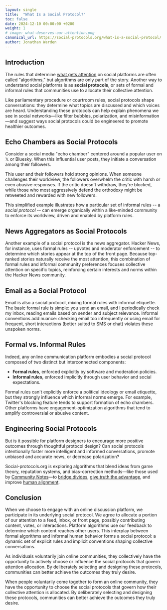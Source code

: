 ```yaml
---
layout: single
title:  "What Is a Social Protocol?"
toc: false 
date: 2024-12-10 00:00:00 +0200
weight: 1
# image: what-deserves-our-attention.png
canonical_url: https://social-protocols.org/what-is-a-social-protocol/
author: Jonathan Warden
---
```


## Introduction

The rules that determine [what gets attention](/what-deserves-our-attention) on social platforms are often called "algorithms," but algorithms are only part of the story. Another way to understand social platforms is as **social protocols**, or sets of formal and informal rules that communities use to allocate their collective attention.

Like parliamentary procedure or courtroom rules, social protocols shape conversations: they determine what topics are discussed and which voices are heard. Understanding these protocols can help explain phenomena we see in social networks—like filter bubbles, polarization, and misinformation—and suggest ways social protocols could be engineered to promote healthier outcomes.

## Echo Chambers as Social Protocols

Consider a social media "echo chamber" centered around a popular user on 𝕏 or Bluesky. When this influential user posts, they initiate a conversation among their followers.

This user and their followers hold strong opinions. When someone challenges their worldview, the followers overwhelm the critic with harsh or even abusive responses. If the critic doesn't withdraw, they're blocked, while those who most aggressively defend the orthodoxy might be retweeted and rewarded with new followers.

This simplified example illustrates how a particular set of informal rules -- a *social protocol* -- can emerge organically within a like-minded community to enforce its worldview, driven and enabled by platform rules.

## News Aggregators as Social Protocols

Another example of a social protocol is the news aggregator. Hacker News, for instance, uses formal rules -- upvotes and moderator enforcement -- to determine which stories appear at the top of the front page. Because top-ranked stories naturally receive the most attention, this combination of formal rules and informal community preferences focuses collective attention on specific topics, reinforcing certain interests and norms within the Hacker News community.

## Email as a Social Protocol

Email is also a social protocol, mixing formal rules with informal etiquette. The basic formal rule is simple: you send an email, and I periodically check my inbox, reading emails based on sender and subject relevance. Informal conventions add nuance: checking email too infrequently or using email for frequent, short interactions (better suited to SMS or chat) violates these unspoken norms.

## Formal vs. Informal Rules

Indeed, any online communication platform embodies a social protocol composed of two distinct but interconnected components:

- **Formal rules**, enforced explicitly by software and moderation policies.
- **Informal rules**, enforced implicitly through user behavior and social expectations.

Formal rules can't explicitly enforce a political ideology or email etiquette, but they strongly influence which informal norms emerge. For example, Twitter's blocking feature tends to support formation of echo chambers. Other platforms have engagement-optimization algorithms that tend to amplify controversial or abusive content.

## Engineering Social Protocols

But is it possible for platform designers to encourage more positive outcomes through thoughtful protocol design? Can social protocols intentionally foster more intelligent and informed conversations, promote unbiased and accurate news, or decrease polarization?

Social-protocols.org is exploring algorithms that blend ideas from game theory, reputation systems, and bias-correction methods—like those used by [Community Notes](https://jonathanwarden.com/understanding-community-notes)—to [bridge divides](https://www.belfercenter.org/publication/bridging-based-ranking), [give truth the advantage](/give-truth-the-advantage), and improve [human alignment](/human-alignment-technology/).


## Conclusion

When we choose to engage with an online discussion platform, we participate in its underlying social protocol. We agree to allocate a portion of our attention to a feed, inbox, or front page, possibly contributing content, votes, or interactions. Platform algorithms use our feedback to determine which content reaches other users. This interplay between formal algorithms and informal human behavior forms a social protocol: a dynamic set of explicit rules and implicit conventions shaping collective conversations.

As individuals voluntarily join online communities, they collectively have the opportunity to actively choose or influence the social protocols that govern attention allocation. By deliberately selecting and designing these protocols, communities can better achieve the outcomes they truly desire.

When people voluntarily come together to form an online community, they have the opportunity to choose the social protocols that govern how their collective attention is allocated. By deliberately selecting and designing these protocols, communities can better achieve the outcomes they truly desire.

<!--



## Analyzing Incentives



All algorithms can be "gamed" by people seeking attention. People game email, SMS, and phone calls with SPAM. They game Hacker News with voting rings. The social media game is even more complex, but one of the main "games" is playing ideological enforcer in an an echo chamber, attracting like-minded followers and crowding out dissent.

Analyzing the incentives produced by an algorithm, and the resulting game dynamics, can help us understand why social platforms amplify misinformation,  polarization, and abuse. 


## Engineering Outcomes

To what extent can the formal rules of a social protocol be intentionally designed to encourage healthier outcomes?


Rather than passively design platfroms based on short-term objectives such as maximizing profit.

polarization

What kind of self-reinforcing




## Example Social Protocol: Hacker News

Other online communities use different social protocols to allocate their collective attention. Hacker news uses upvotes to determine which stories rank highest on the front page. And by convention users focus most of their attention on the front page. So "read the front page and upvote stories you like" is roughly the social protocol the community uses to allocate its collective attention on discussions on topics of mutual interest.

## Other Social Protocols


Is this a good social protocol? Is this really the process we want choose for allocating our collective attention?




## Formal Protocols

Formal social protocols are used to discuss important decisions, in cases where who gets to speak and what gets to be said are crucial, such as in parliaments and courtrooms. But even casual conversations are constrained by informal social protocols, such as not interrupting, not talking for too long, or simply being polite.

But for online conversations, the formal rules of the protocol -- the algorithms -- are always in play. They are necessary because online communication is fundamentally different: online conversations are not groups of people together in a room, all more or less participating in the same conversation. They are potentially millions each in their own room but all talking at once, dropping in and out of the conversation. And the algorithms decide what parts of the overall conversation each person is exposed to.

## The Effect of the Algorithms

The formal protocol for determining who and what gets attention influence the *informal* rules and expectations for user behavior that emerge.

Consider a social media "echo chamber", centered around a popular user on 𝕏 or Bluesky. Whenever he posts something, he starts a conversation among his followers in the replies to the post. He can also "block" people so they can't participate in that conversation. That's the formal part of the protocol.

This user also has some strong opinions. When somebody disagree with him, his followers tend to dogpile the dissident, overwhelming him with critical or even abusive responses. If the dissident persists, they get blocked, while the most obsequious defenders of the orthodoxy might get retweeted and attract new followers. The dynamic is self-reinforcing. That's the informal part of the protocol.

Is this a good social protocol? Is this really the process we want choose for allocating our collective attention?

## Other Social Protocols

Other online communities use different attention-allocation protocols. Hacker news uses upvotes to determine which stories rank highest on the front page. And by convention users focus most of their attention on the front page. So "read the front page and upvote stories you like" is roughly the social protocol the community uses to allocate its collective attention on discussions on topics of mutual interest.

Other social protocols include:
- Community Notes a protocol that uses [bridging algorithms](/understanding-community-notes) for allocating attention to *notes* -- additional context shown with posts. 
- Email is a social protocol comprising formal rules (SMTP), informal rules (SPAM filters) and mutual expectations about if and how often people read emails. 
- A *phone call* is a social protocol where expectations continue to evolve about if and when people answer phone calls.
- 



----




There is also a reputation/karma system that gives further influence to users who have contributed more to the community in the past.

This protocol

And of course the type of stories that get upvoted are the informal part of the protocol, 




A time-based component of the formula causes stories to eventually drop off the front page 

concentrating the communities attention and discussion on these stories. 


attention on those stories, which are then discussed in the comments section.

A formula combining story age, upvotes, and moderator action determines the

 stories with a lots of upvotes rank higher on the front page. Users focus 

 there is a formula that determine how these stories are ranked on the front page. The ranking formula incorporates the number of upvotes from other users, as well as input from moderators working for Hacker News. 



Follower-based algorithms tend to promote echo chambers and polarization. Engagement-based algorithms tend to amplify abusive and controversial posts (because they provoke reactions, which the algorithms interpret as engagement). 





Are there better algorithms, that will tend to promote more healthy social protocols.


----






But online social protocols work very differently from social protocols in the physical world. First, in the physical world, group conversations are *synchronous*: a group of people might sit together in a room, with rules determining about who can speak, and for how long, and what they are allowed to say. Typically, only one person speaks at a time, and the attention of the entire group is (usually) directed to the single speaker.

In contrast, online discussions are often *asynchronous*: anyone can "speak" at any time. But there is no guarantee anyone will pay any attention to them. However, there are rules that influence who and what gets attention: algorithms determine the ranking and visibility of posts, and moderation rules can strictly limit what is said. 



Hacker News is a website for discussing topics related to technology, science, and startups. The protocol that determines what topics are discussed is not too complicated: users submit links to "stories", and there is a formula that determine how these stories are ranked on the front page. The ranking formula incorporates the number of upvotes from other users, as well as input from moderators working for Hacker News. 

This protocol focuses the attention of a large, knowledgeable intellectually-curious community on few dozen front-page stories each day, resulting in deep, substantive, thoughtful conversations about topics highly interesting to this community.

Discourse.org is another discussion platform intentionally designed to promote constructive, civil . Twitter/X's community notes is another social protocol...more deeply integrated into Twitter's protocol for public conversation. 

On top of the formal rules of the protocol, informal *conventions* have emerged. Users pay most attention to stories on the top of the front page -- a natural convention but not an inevitable consequence of the formal rules. Moderators have developed, in addition to their published guidelines, informal conventions about what kind of stories promote "substantive, thoughtful conversation driven by intellectual curiosity", and users have their own ideas about this. 

The protocol works well, though it does rely heavily on the skill and consistency of moderators. Many successful communities on Reddit are also heavily dependent on good moderation. Other platforms, such as discourse.org, attempt to be less dependent on individual moderators by building community-driving moderation tools into the protocol.

Other social protocols have not produced such wholesome results. Algorithms that optimize for engagement tend to amplify misinformed, abusive, and controversial posts (because they provoke reactions, which the algorithms interpret as engagement). Other protocols tend to promote division of communities into like-minded echo chambers.


-->
